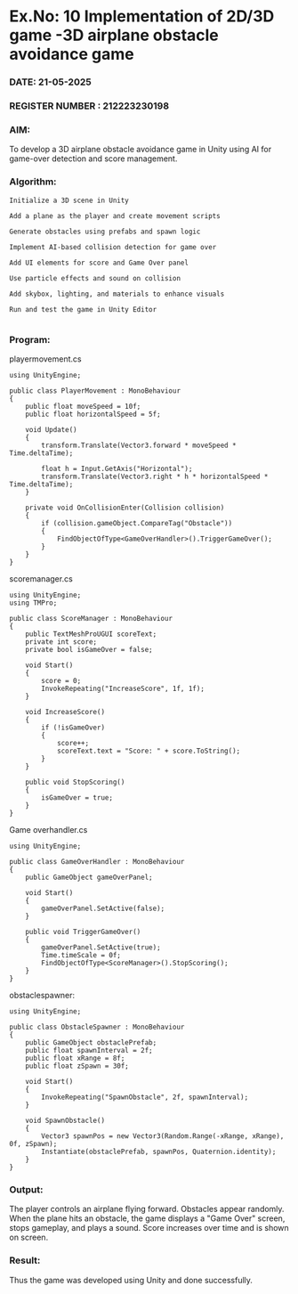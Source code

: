 # Ex.No: 10  Implementation of 2D/3D game -3D airplane obstacle avoidance game
### DATE:  21-05-2025                                                             
### REGISTER NUMBER : 212223230198
### AIM: 
To develop a 3D airplane obstacle avoidance game in Unity using AI for game-over detection and score management.

 
### Algorithm:
```
Initialize a 3D scene in Unity

Add a plane as the player and create movement scripts

Generate obstacles using prefabs and spawn logic

Implement AI-based collision detection for game over

Add UI elements for score and Game Over panel

Use particle effects and sound on collision

Add skybox, lighting, and materials to enhance visuals

Run and test the game in Unity Editor


```  
### Program:
playermovement.cs
```
using UnityEngine;

public class PlayerMovement : MonoBehaviour
{
    public float moveSpeed = 10f;
    public float horizontalSpeed = 5f;

    void Update()
    {
        transform.Translate(Vector3.forward * moveSpeed * Time.deltaTime);

        float h = Input.GetAxis("Horizontal");
        transform.Translate(Vector3.right * h * horizontalSpeed * Time.deltaTime);
    }

    private void OnCollisionEnter(Collision collision)
    {
        if (collision.gameObject.CompareTag("Obstacle"))
        {
            FindObjectOfType<GameOverHandler>().TriggerGameOver();
        }
    }
}

```
scoremanager.cs
```
using UnityEngine;
using TMPro;

public class ScoreManager : MonoBehaviour
{
    public TextMeshProUGUI scoreText;
    private int score;
    private bool isGameOver = false;

    void Start()
    {
        score = 0;
        InvokeRepeating("IncreaseScore", 1f, 1f);
    }

    void IncreaseScore()
    {
        if (!isGameOver)
        {
            score++;
            scoreText.text = "Score: " + score.ToString();
        }
    }

    public void StopScoring()
    {
        isGameOver = true;
    }
}
```
Game overhandler.cs
```
using UnityEngine;

public class GameOverHandler : MonoBehaviour
{
    public GameObject gameOverPanel;

    void Start()
    {
        gameOverPanel.SetActive(false);
    }

    public void TriggerGameOver()
    {
        gameOverPanel.SetActive(true);
        Time.timeScale = 0f;
        FindObjectOfType<ScoreManager>().StopScoring();
    }
}

```
obstaclespawner:
```
using UnityEngine;

public class ObstacleSpawner : MonoBehaviour
{
    public GameObject obstaclePrefab;
    public float spawnInterval = 2f;
    public float xRange = 8f;
    public float zSpawn = 30f;

    void Start()
    {
        InvokeRepeating("SpawnObstacle", 2f, spawnInterval);
    }

    void SpawnObstacle()
    {
        Vector3 spawnPos = new Vector3(Random.Range(-xRange, xRange), 0f, zSpawn);
        Instantiate(obstaclePrefab, spawnPos, Quaternion.identity);
    }
}

```

### Output:
The player controls an airplane flying forward. Obstacles appear randomly. When the plane hits an obstacle, the game displays a "Game Over" screen, stops gameplay, and plays a sound. Score increases over time and is shown on screen.



### Result:
Thus the game was developed using Unity and done successfully.
